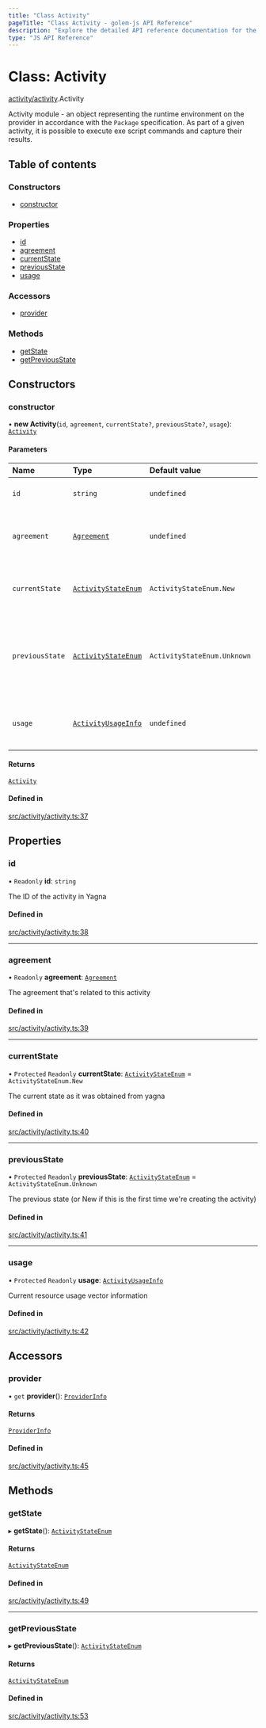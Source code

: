 ```yaml
---
title: "Class Activity"
pageTitle: "Class Activity - golem-js API Reference"
description: "Explore the detailed API reference documentation for the Class Activity within the golem-js SDK for the Golem Network."
type: "JS API Reference"
---
```

# Class: Activity

[activity/activity](../modules/activity_activity).Activity

Activity module - an object representing the runtime environment on the provider in accordance with the `Package` specification.
As part of a given activity, it is possible to execute exe script commands and capture their results.

## Table of contents

### Constructors

- [constructor](activity_activity.Activity#constructor)

### Properties

- [id](activity_activity.Activity#id)
- [agreement](activity_activity.Activity#agreement)
- [currentState](activity_activity.Activity#currentstate)
- [previousState](activity_activity.Activity#previousstate)
- [usage](activity_activity.Activity#usage)

### Accessors

- [provider](activity_activity.Activity#provider)

### Methods

- [getState](activity_activity.Activity#getstate)
- [getPreviousState](activity_activity.Activity#getpreviousstate)

## Constructors

### constructor

• **new Activity**(`id`, `agreement`, `currentState?`, `previousState?`, `usage`): [`Activity`](activity_activity.Activity)

#### Parameters

| Name | Type | Default value | Description |
| :------ | :------ | :------ | :------ |
| `id` | `string` | `undefined` | The ID of the activity in Yagna |
| `agreement` | [`Agreement`](market_agreement_agreement.Agreement) | `undefined` | The agreement that's related to this activity |
| `currentState` | [`ActivityStateEnum`](../enums/activity_activity.ActivityStateEnum) | `ActivityStateEnum.New` | The current state as it was obtained from yagna |
| `previousState` | [`ActivityStateEnum`](../enums/activity_activity.ActivityStateEnum) | `ActivityStateEnum.Unknown` | The previous state (or New if this is the first time we're creating the activity) |
| `usage` | [`ActivityUsageInfo`](../modules/activity_activity#activityusageinfo) | `undefined` | Current resource usage vector information |

#### Returns

[`Activity`](activity_activity.Activity)

#### Defined in

[src/activity/activity.ts:37](https://github.com/golemfactory/golem-js/blob/570126bc/src/activity/activity.ts#L37)

## Properties

### id

• `Readonly` **id**: `string`

The ID of the activity in Yagna

#### Defined in

[src/activity/activity.ts:38](https://github.com/golemfactory/golem-js/blob/570126bc/src/activity/activity.ts#L38)

___

### agreement

• `Readonly` **agreement**: [`Agreement`](market_agreement_agreement.Agreement)

The agreement that's related to this activity

#### Defined in

[src/activity/activity.ts:39](https://github.com/golemfactory/golem-js/blob/570126bc/src/activity/activity.ts#L39)

___

### currentState

• `Protected` `Readonly` **currentState**: [`ActivityStateEnum`](../enums/activity_activity.ActivityStateEnum) = `ActivityStateEnum.New`

The current state as it was obtained from yagna

#### Defined in

[src/activity/activity.ts:40](https://github.com/golemfactory/golem-js/blob/570126bc/src/activity/activity.ts#L40)

___

### previousState

• `Protected` `Readonly` **previousState**: [`ActivityStateEnum`](../enums/activity_activity.ActivityStateEnum) = `ActivityStateEnum.Unknown`

The previous state (or New if this is the first time we're creating the activity)

#### Defined in

[src/activity/activity.ts:41](https://github.com/golemfactory/golem-js/blob/570126bc/src/activity/activity.ts#L41)

___

### usage

• `Protected` `Readonly` **usage**: [`ActivityUsageInfo`](../modules/activity_activity#activityusageinfo)

Current resource usage vector information

#### Defined in

[src/activity/activity.ts:42](https://github.com/golemfactory/golem-js/blob/570126bc/src/activity/activity.ts#L42)

## Accessors

### provider

• `get` **provider**(): [`ProviderInfo`](../interfaces/market_agreement_agreement.ProviderInfo)

#### Returns

[`ProviderInfo`](../interfaces/market_agreement_agreement.ProviderInfo)

#### Defined in

[src/activity/activity.ts:45](https://github.com/golemfactory/golem-js/blob/570126bc/src/activity/activity.ts#L45)

## Methods

### getState

▸ **getState**(): [`ActivityStateEnum`](../enums/activity_activity.ActivityStateEnum)

#### Returns

[`ActivityStateEnum`](../enums/activity_activity.ActivityStateEnum)

#### Defined in

[src/activity/activity.ts:49](https://github.com/golemfactory/golem-js/blob/570126bc/src/activity/activity.ts#L49)

___

### getPreviousState

▸ **getPreviousState**(): [`ActivityStateEnum`](../enums/activity_activity.ActivityStateEnum)

#### Returns

[`ActivityStateEnum`](../enums/activity_activity.ActivityStateEnum)

#### Defined in

[src/activity/activity.ts:53](https://github.com/golemfactory/golem-js/blob/570126bc/src/activity/activity.ts#L53)
